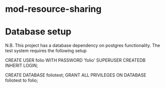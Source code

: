 # mod-resource-sharing


# Database setup

N.B. This project has a database dependency on postgres functionality. The test system requires
the following setup

CREATE USER folio WITH PASSWORD 'folio' SUPERUSER CREATEDB INHERIT LOGIN;

CREATE DATABASE foliotest;
GRANT ALL PRIVILEGES ON DATABASE foliotest to folio;


